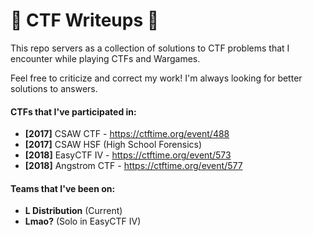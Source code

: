 # 🏁 CTF Writeups 🏁
This repo servers as a collection of solutions to CTF problems that I encounter while playing CTFs and Wargames.

Feel free to criticize and correct my work! I'm always looking for better solutions to answers.

#### CTFs that I've participated in:
- **[2017]** CSAW CTF - https://ctftime.org/event/488
- **[2017]** CSAW HSF (High School Forensics)
- **[2018]** EasyCTF IV - https://ctftime.org/event/573
- **[2018]** Angstrom CTF - https://ctftime.org/event/577

#### Teams that I've been on:
- **L Distribution** (Current)
- **Lmao?** (Solo in EasyCTF IV)